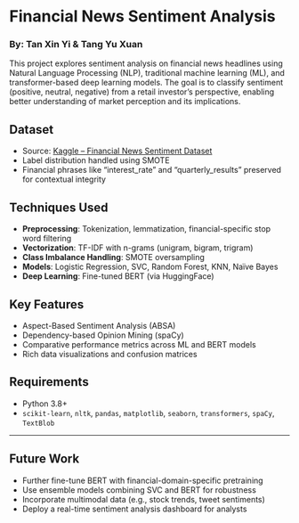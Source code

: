 # Financial News Sentiment Analysis
### By: Tan Xin Yi & Tang Yu Xuan 
This project explores sentiment analysis on financial news headlines using Natural Language Processing (NLP), traditional machine learning (ML), and transformer-based deep learning models. The goal is to classify sentiment (positive, neutral, negative) from a retail investor’s perspective, enabling better understanding of market perception and its implications.

## Dataset
- Source: [Kaggle – Financial News Sentiment Dataset](https://www.kaggle.com/datasets/ankurzing/sentiment-analysis-for-financial-news)
- Label distribution handled using SMOTE
- Financial phrases like “interest_rate” and “quarterly_results” preserved for contextual integrity

## Techniques Used
- **Preprocessing**: Tokenization, lemmatization, financial-specific stop word filtering
- **Vectorization**: TF-IDF with n-grams (unigram, bigram, trigram)
- **Class Imbalance Handling**: SMOTE oversampling
- **Models**: Logistic Regression, SVC, Random Forest, KNN, Naïve Bayes
- **Deep Learning**: Fine-tuned BERT (via HuggingFace)

## Key Features
- Aspect-Based Sentiment Analysis (ABSA)
- Dependency-based Opinion Mining (spaCy)
- Comparative performance metrics across ML and BERT models
- Rich data visualizations and confusion matrices

## Requirements
- Python 3.8+
- `scikit-learn`, `nltk`, `pandas`, `matplotlib`, `seaborn`, `transformers`, `spaCy`, `TextBlob`

---

## Future Work
- Further fine-tune BERT with financial-domain-specific pretraining
- Use ensemble models combining SVC and BERT for robustness
- Incorporate multimodal data (e.g., stock trends, tweet sentiments)
- Deploy a real-time sentiment analysis dashboard for analysts

